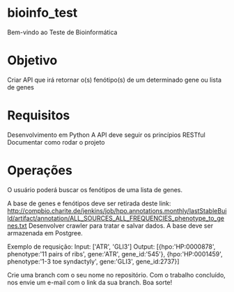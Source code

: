 # bioinfo_test
Bem-vindo ao Teste de Bioinformática

# Objetivo
Criar API que irá retornar o(s) fenótipo(s) de um determinado gene ou lista de genes

# Requisitos
Desenvolvimento em Python
A API deve seguir os princípios RESTful
Documentar como rodar o projeto

# Operações
O usuário poderá buscar os fenótipos de uma lista de genes.

A base de genes e fenótipos deve ser retirada deste link:
http://compbio.charite.de/jenkins/job/hpo.annotations.monthly/lastStableBuild/artifact/annotation/ALL_SOURCES_ALL_FREQUENCIES_phenotype_to_genes.txt
Desenvolver crawler para tratar e salvar dados.
A base deve ser armazenada em Postgree.

Exemplo de requsição:
Input: ['ATR', 'GLI3']
Output: [{hpo:'HP:0000878', phenotype:'11 pairs of ribs', gene:'ATR', gene_id:'545'}, {hpo:'HP:0001459', phenotype:'1-3 toe syndactyly', gene:'GLI3', gene_id:2737}]

Crie uma branch com o seu nome no repositório.
Com o trabalho concluído, nos envie um e-mail com o link da sua branch.
Boa sorte!
